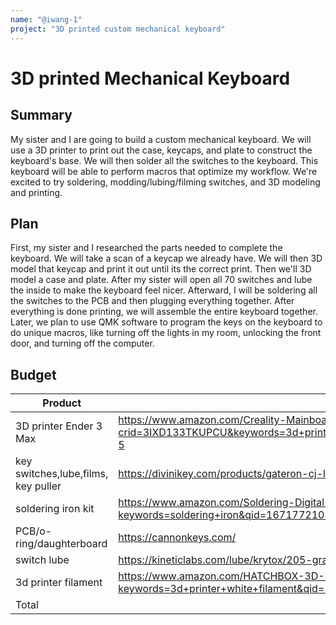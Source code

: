 ```yaml
---
name: "@iwang-1"
project: "3D printed custom mechanical keyboard"
---
```


# 3D printed Mechanical Keyboard

## Summary

My sister and I are going to build a custom mechanical keyboard. We will use a 3D printer to print out the case, keycaps, and plate to construct the keyboard's base. We will then solder all the switches to the keyboard. This keyboard will be able to perform macros that optimize my workflow. 
We're excited to try soldering, modding/lubing/filming switches, and 3D modeling and printing. 

## Plan

First, my sister and I researched the parts needed to complete the keyboard. 
We will take a scan of a keycap we already have. We will then 3D model that keycap and print it out until its the correct print. Then we'll 3D model a case and plate.
After my sister will open all 70 switches and lube the inside to make the keyboard feel nicer. 
Afterward, I will be soldering all the switches to the PCB and then plugging everything together. 
After everything is done printing, we will assemble the entire keyboard together.
Later, we plan to use QMK software to program the keys on the keyboard to do unique macros, like turning off the lights in my room, unlocking the front door, and turning off the computer.

## Budget

| Product         | Supplier/Link                         | Cost   |
| --------------- | ------------------------------------- | ------ |
| 3D printer Ender 3 Max     |https://www.amazon.com/Creality-Mainboard-Meanwell-Carborundum-Platform/dp/B08MWKR57W/ref=sr_1_5?crid=3IXD133TKUPCU&keywords=3d+printer+with+300mm&qid=1672524773&sprefix=3d+printer+with+300mm%2Caps%2C67&sr=8-5| $265.99  |
| key switches,lube,films, key puller|https://divinikey.com/products/gateron-cj-linear-switches | $116.93 |
| soldering iron kit| https://www.amazon.com/Soldering-Digital-Welding-Portable-Electric/dp/B08R3515SF/ref=sr_1_6?keywords=soldering+iron&qid=1671772103&sr=8-6 | $13.34 |
| PCB/o-ring/daughterboard |https://cannonkeys.com/ | $38.00 |
| switch lube     |https://kineticlabs.com/lube/krytox/205-grade-0 | $7.99 |
| 3d printer filament |https://www.amazon.com/HATCHBOX-3D-Filament-Dimensional-Accuracy/dp/B00J0GMMP6/ref=sr_1_4?keywords=3d+printer+white+filament&qid=1672526616&sprefix=3d+printer+white+%2Caps%2C73&sr=8-4 | $24.99 |
| Total           |                                       | $458.59 |
